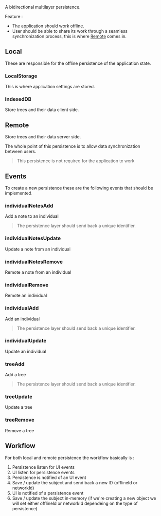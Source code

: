 A bidirectional multilayer persistence.

Feature :

- The application should work offline.
- User should be able to share its work through a seamless synchronization process, this is where [Remote](#remote) comes in.

## Local

These are responsible for the offline persistence of the application state.

### LocalStorage

This is where application settings are stored.

### IndexedDB

Store trees and their data client side.

## Remote

Store trees and their data server side.

The whole point of this persistence is to allow data synchronization between users.

> This persistence is not required for the application to work

## Events

To create a new persistence these are the following events that should be implemented.

### individualNotesAdd

Add a note to an individual
> The persistence layer should send back a unique identifier.

### individualNotesUpdate

Update a note from an individual

### individualNotesRemove

Remote a note from an individual

### individualRemove

Remote an individual

### individualAdd

Add an individual
> The persistence layer should send back a unique identifier.

### individualUpdate

Update an individual

### treeAdd

Add a tree
> The persistence layer should send back a unique identifier.

### treeUpdate

Update a tree

### treeRemove

Remove a tree

## Workflow

For both local and remote persistence the workflow basically is :

1. Persistence listen for UI events
2. UI listen for persistence events
3. Persistence is notified of an UI event
  1. Save / update the subject and send back a new ID (offlineId or networkId)
4. UI is notified of a persistence event
  1. Save / update the subject in-memory (if we're creating a new object we will set either offlineId or networkId dependeing on the type of persistence)
